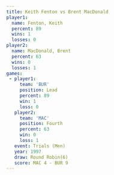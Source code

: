 ```yaml
---
title: Keith Fenton vs Brent MacDonald
player1:                
  name: Fenton, Keith   
  percent: 89           
  wins: 1               
  losses: 0             
player2:                
  name: MacDonald, Brent
  percent: 63           
  wins: 0               
  losses: 1             
games:
 - player1:        
     team: 'BUR'   
     position: Lead
     percent: 89   
     win: 1        
     loss: 0       
   player2:          
     team: 'MAC'     
     position: Fourth
     percent: 63     
     win: 0          
     loss: 1         
   event: Trials (Men) 
   year: 1997          
   draw: Round Robin(6)
   score: MAC 4 - BUR 9
---
```

